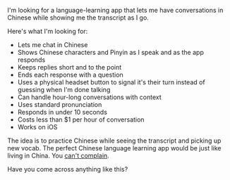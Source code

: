 I'm looking for a language-learning app that lets me have conversations in Chinese while showing me the transcript as I go.

Here's what I'm looking for:
- Lets me chat in Chinese
- Shows Chinese characters and Pinyin as I speak and as the app responds
- Keeps replies short and to the point
- Ends each response with a question
- Uses a physical headset button to signal it's their turn instead of guessing when I'm done talking
- Can handle hour-long conversations with context
- Uses standard pronunciation
- Responds in under 10 seconds
- Costs less than $1 per hour of conversation
- Works on iOS

The idea is to practice Chinese while seeing the transcript and picking up new vocab. The perfect Chinese language learning app would be just like living in China. You [can't complain](https://old.reddit.com/r/Jokes/comments/dfd1iv/i_asked_my_chinese_friend_what_its_like_living_in/#:~:text=He%20says%20he-,can%27t%20complain,-.).

Have you come across anything like this?
